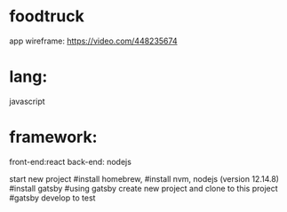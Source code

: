 # foodtruck
app wireframe:
https://video.com/448235674


# lang:
javascript
# framework:
front-end:react
back-end: nodejs

start new project
#install homebrew, 
#install nvm, nodejs (version 12.14.8)
#install gatsby
#using gatsby create new project and clone to this project
#gatsby develop to test


